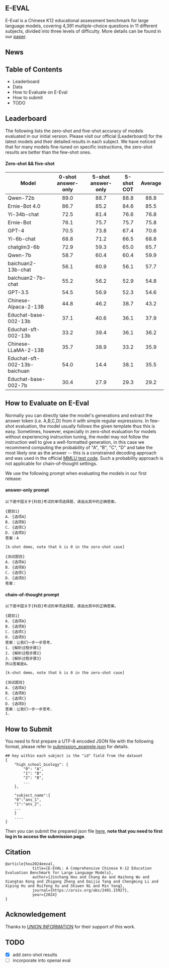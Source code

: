 ## E-EVAL

E-Eval is a Chinese K12 educational assessment benchmark for large language models, covering 4,391 multiple-choice questions in 11 different subjects, divided into three levels of difficulty. More details can be found in our [paper](https://arxiv.org/abs/2401.15927).


## News

## Table of Contents

- Leaderboard
- Data
- How to Evaluate on E-Eval
- How to submit
- TODO

## Leaderboard

The following lists the zero-shot and five-shot accuracy of models evaluated in our initial version. Please visit our official [Leaderboard] for the latest models and their detailed results in each subject. We have noticed that for many models fine-tuned on specific instructions, the zero-shot results are better than the few-shot ones.

#### Zero-shot && five-shot

| Model                        | 0-shot answer-only | 5-shot answer-only | 5-shot COT | Average |
|------------------------------|:-------------------:|:-------------------:|:-----------:|:--------:|
| Qwen-72b                      |               89.0 |               88.7 |       88.8 |    88.8 |
| Ernie-Bot 4.0                 |               86.7 |               85.2 |       84.6 |    85.5 |
| Yi-34b-chat                   |               72.5 |               81.4 |       76.6 |    76.8 |
| Ernie-Bot                     |               76.1 |               75.7 |       75.7 |    75.8 |
| GPT-4                         |               70.5 |               73.8 |       67.4 |    70.6 |
| Yi-6b-chat                    |               68.8 |               71.2 |       66.5 |    68.8 |
| chatglm3-6b                   |               72.9 |               59.3 |       65.0 |    65.7 |
| Qwen-7b                       |               58.7 |               60.4 |       60.4 |    59.9 |
| baichuan2-13b-chat            |               56.1 |               60.9 |       56.1 |    57.7 |
| baichuan2-7b-chat             |               55.2 |               56.2 |       52.9 |    54.8 |
| GPT-3.5                       |               54.5 |               56.9 |       52.3 |    54.6 |
| Chinese-Alpaca-2-13B          |               44.8 |               46.2 |       38.7 |    43.2 | 
| Educhat-base-002-13b          |               37.1 |               40.6 |       36.1 |    37.9 |
| Educhat-sft-002-13b           |               33.2 |               39.4 |       36.1 |    36.2 |
| Chinese-LLaMA-2-13B           |               35.7 |               38.9 |       33.2 |    35.9 | 
| Educhat-sft-002-13b-baichuan  |               54.0 |               14.4 |       38.1 |    35.5 |
| Educhat-base-002-7b           |               30.4 |               27.9 |       29.3 |    29.2 |


## How to Evaluate on E-Eval

Normally you can directly take the model's generations and extract the answer token (i.e. A,B,C,D) from it with simple regular expressions. In few-shot evaluation, the model usually follows the given template thus this is easy. Sometimes, however, especially in zero-shot evaluation for models without experiencing instruction tuning, the model may not follow the instruction well to give a well-formatted generation, in this case we recommend computing the probability of "A", "B", "C", "D" and take the most likely one as the answer -- this is a constrained decoding approach and was used in the official [MMLU test code](https://github.com/hendrycks/test/blob/4450500f923c49f1fb1dd3d99108a0bd9717b660/evaluate.py#L88). Such a probability approach is not applicable for chain-of-thought settings. 

We use the following prompt when evaluating the models in our first release:
#### answer-only prompt
```
以下是中国关于{科目}考试的单项选择题，请选出其中的正确答案。

{题目1}
A. {选项A}
B. {选项B}
C. {选项C}
D. {选项D}
答案：A

[k-shot demo, note that k is 0 in the zero-shot case]

{测试题目}
A. {选项A}
B. {选项B}
C. {选项C}
D. {选项D}
答案：
```

#### chain-of-thought prompt

```
以下是中国关于{科目}考试的单项选择题，请选出其中的正确答案。

{题目1}
A. {选项A}
B. {选项B}
C. {选项C}
D. {选项D}
答案：让我们一步一步思考，
1. {解析过程步骤1}
2. {解析过程步骤2}
3. {解析过程步骤3}
所以答案是A。

[k-shot demo, note that k is 0 in the zero-shot case]

{测试题目}
A. {选项A}
B. {选项B}
C. {选项C}
D. {选项D}
答案：让我们一步一步思考，
1. 
```

## How to Submit

You need to first prepare a UTF-8 encoded JSON file with the following format, please refer to [submission_example.json](https://github.com/AI-EDU-LAB/E-EVAL/blob/b720ebdc5e6f5d1b9086962b17cdf7acc74f872f/E-EVAL_sample.json) for details.

  ```
  ## key within each subject is the "id" field from the dataset
  {
      "high_school_biology": {
          "0": "A",
          "1": "B",
          "2": "B",
          ...
      },
      
      "subject_name":{
      "0":"ans_1",
      "1":"ans_2",
      ...
      }
      ....
  }
  ```
  Then you can submit the prepared json file [here](https://eevalbenchmark.com/user_interface), **note that you need to first log in to access the submission page**.
## Citation
```
@article{hou2024eeval,
            title={E-EVAL: A Comprehensive Chinese K-12 Education Evaluation Benchmark for Large Language Models},
            author={Jinchang Hou and Chang Ao and Haihong Wu and Xiangtao Kong and Zhigang Zheng and Daijia Tang and Chengming Li and Xiping Hu and Ruifeng Xu and Shiwen Ni and Min Yang},
            journal={https://arxiv.org/abs/2401.15927},
            year={2024}
}
```
## Acknowledgement
Thanks to [UNION INFORMATION](https://szunion-info.com/) for their support of this work.

## TODO

- [x] add zero-shot results
- [ ] incorporate into openai eval
